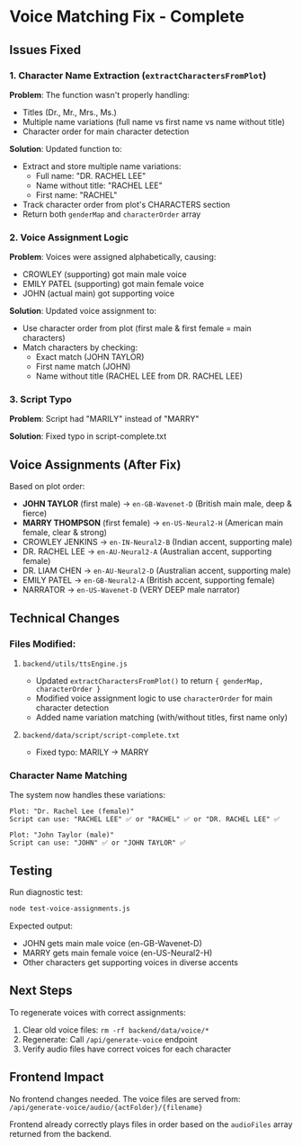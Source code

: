 # Voice Matching Fix - Complete

## Issues Fixed

### 1. Character Name Extraction (`extractCharactersFromPlot`)

**Problem**: The function wasn't properly handling:

- Titles (Dr., Mr., Mrs., Ms.)
- Multiple name variations (full name vs first name vs name without title)
- Character order for main character detection

**Solution**: Updated function to:

- Extract and store multiple name variations:
  - Full name: "DR. RACHEL LEE"
  - Name without title: "RACHEL LEE"
  - First name: "RACHEL"
- Track character order from plot's CHARACTERS section
- Return both `genderMap` and `characterOrder` array

### 2. Voice Assignment Logic

**Problem**: Voices were assigned alphabetically, causing:

- CROWLEY (supporting) got main male voice
- EMILY PATEL (supporting) got main female voice
- JOHN (actual main) got supporting voice

**Solution**: Updated voice assignment to:

- Use character order from plot (first male & first female = main characters)
- Match characters by checking:
  - Exact match (JOHN TAYLOR)
  - First name match (JOHN)
  - Name without title (RACHEL LEE from DR. RACHEL LEE)

### 3. Script Typo

**Problem**: Script had "MARILY" instead of "MARRY"

**Solution**: Fixed typo in script-complete.txt

## Voice Assignments (After Fix)

Based on plot order:

- **JOHN TAYLOR** (first male) → `en-GB-Wavenet-D` (British main male, deep & fierce)
- **MARRY THOMPSON** (first female) → `en-US-Neural2-H` (American main female, clear & strong)
- CROWLEY JENKINS → `en-IN-Neural2-B` (Indian accent, supporting male)
- DR. RACHEL LEE → `en-AU-Neural2-A` (Australian accent, supporting female)
- DR. LIAM CHEN → `en-AU-Neural2-D` (Australian accent, supporting male)
- EMILY PATEL → `en-GB-Neural2-A` (British accent, supporting female)
- NARRATOR → `en-US-Wavenet-D` (VERY DEEP male narrator)

## Technical Changes

### Files Modified:

1. `backend/utils/ttsEngine.js`

   - Updated `extractCharactersFromPlot()` to return `{ genderMap, characterOrder }`
   - Modified voice assignment logic to use `characterOrder` for main character detection
   - Added name variation matching (with/without titles, first name only)

2. `backend/data/script/script-complete.txt`
   - Fixed typo: MARILY → MARRY

### Character Name Matching

The system now handles these variations:

```
Plot: "Dr. Rachel Lee (female)"
Script can use: "RACHEL LEE" ✅ or "RACHEL" ✅ or "DR. RACHEL LEE" ✅

Plot: "John Taylor (male)"
Script can use: "JOHN" ✅ or "JOHN TAYLOR" ✅
```

## Testing

Run diagnostic test:

```bash
node test-voice-assignments.js
```

Expected output:

- JOHN gets main male voice (en-GB-Wavenet-D)
- MARRY gets main female voice (en-US-Neural2-H)
- Other characters get supporting voices in diverse accents

## Next Steps

To regenerate voices with correct assignments:

1. Clear old voice files: `rm -rf backend/data/voice/*`
2. Regenerate: Call `/api/generate-voice` endpoint
3. Verify audio files have correct voices for each character

## Frontend Impact

No frontend changes needed. The voice files are served from:
`/api/generate-voice/audio/{actFolder}/{filename}`

Frontend already correctly plays files in order based on the `audioFiles` array returned from the backend.
